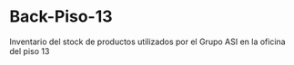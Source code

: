 # Back-Piso-13
Inventario del stock de productos utilizados por el Grupo ASI en la oficina del piso 13
